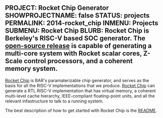 PROJECT: Rocket Chip Generator
SHOWPROJECTNAME: false
STATUS: projects
PERMALINK: 2014-rocket_chip
INMENU: Projects
SUBMENU: Rocket Chip
BLURB: Rocket Chip is Berkeley's RISC-V based SOC generator.  The <a href="http://github.com/ucb-bar/rocket-chip/">open-source release</a> is capable of generating a multi-core system with Rocket scalar cores, Z-Scale control processors, and a coherent memory system.
------

[Rocket Chip](http://github.com/ucb-bar/rocket-chip/) is BAR's paramaterizable
chip generator, and serves as the basis for all the RISC-V implementations that
we produce.  [Rocket Chip](http://github.com/ucb-bar/rocket-chip) can generate a
RTL RISC-V implementation that has virtual memory, a coherent multi-level cache
hierarchy, IEEE-compliant floating-point units, and all the relevant
infastructure to talk to a running system. 

The best description of how to get started with Rocket Chip is the
[README](http://github.com/ucb-bar/rocket-chip/blob/master/README.md).
